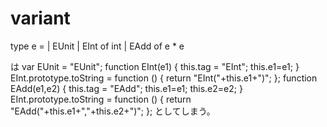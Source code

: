 # variant

type e =
| EUnit
| EInt of int
| EAdd of e * e


は
var EUnit = "EUnit";
function EInt(e1) { this.tag = "EInt"; this.e1=e1; }
EInt.prototype.toString = function () { return "EInt("+this.e1+")"; };
function EAdd(e1,e2) { this.tag = "EAdd"; this.e1=e1; this.e2=e2; }
EInt.prototype.toString = function () { return "EAdd("+this.e1+","+this.e2+")"; };
としてしまう。
